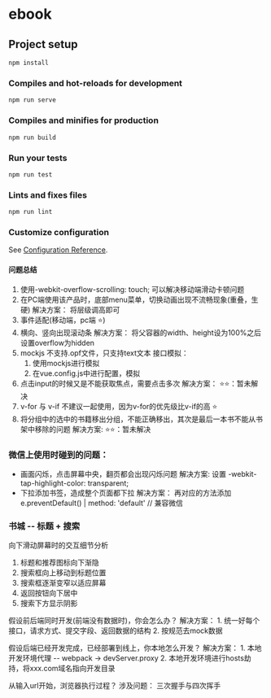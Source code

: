 # ebook

## Project setup
```
npm install
```

### Compiles and hot-reloads for development
```
npm run serve
```

### Compiles and minifies for production
```
npm run build
```

### Run your tests
```
npm run test
```

### Lints and fixes files
```
npm run lint
```

### Customize configuration
See [Configuration Reference](https://cli.vuejs.org/config/).


#### 问题总结
  1. 使用-webkit-overflow-scrolling: touch; 可以解决移动端滑动卡顿问题
  2. 在PC端使用该产品时，底部menu菜单，切换动画出现不流畅现象(重叠，生硬)
        解决方案： 将层级调高即可
  3. 事件适配(移动端，pc端 ⭐)
  4. 横向、竖向出现滚动条
        解决方案： 将父容器的width、height设为100%之后设置overflow为hidden
  5. mockjs 不支持.opf文件，只支持text文本
     接口模拟：
        1. 使用mockjs进行模拟
        2. 在vue.config.js中进行配置，模拟
  6. 点击input的时候又是不能获取焦点，需要点击多次
      解决方案：
        ⭐⭐：暂未解决
  7. v-for 与 v-if 不建议一起使用，因为v-for的优先级比v-if的高  ⭐
  8. 将分组中的选中的书籍移出分组，不能正确移出，其次是最后一本书不能从书架中移除的问题
      解决方案:
        ⭐⭐：暂未解决
### 微信上使用时碰到的问题：
  * 画面闪烁，点击屏幕中央，翻页都会出现闪烁问题
      解决方案:
        设置 -webkit-tap-highlight-color: transparent;
  * 下拉添加书签，造成整个页面都下拉
      解决方案：
        再对应的方法添加 
            e.preventDefault() | method: 'default' // 兼容微信


### 书城 -- 标题 + 搜索
  向下滑动屏幕时的交互细节分析

  1. 标题和推荐图标向下渐隐
  2. 搜索框向上移动到标题位置
  3. 搜索框逐渐变窄以适应屏幕
  4. 返回按钮向下居中
  5. 搜索下方显示阴影


假设前后端同时开发(前端没有数据时)，你会怎么办？
    解决方案：
        1. 统一好每个接口，请求方式、提交字段、返回数据的结构
        2. 按规范去mock数据

假设后端已经开发完成，已经部署到线上，你本地怎么开发？
    解决方案：
        1. 本地开发环境代理 -- webpack -> devServer.proxy
        2. 本地开发环境进行hosts劫持，将xxx.com域名指向开发目录

从输入url开始，浏览器执行过程？
    涉及问题：
        三次握手与四次挥手